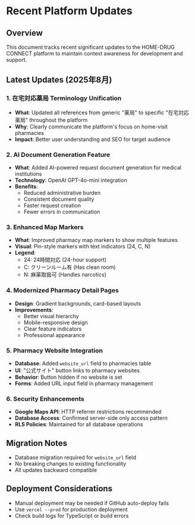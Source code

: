 # Recent Platform Updates

## Overview
This document tracks recent significant updates to the HOME-DRUG CONNECT platform to maintain context awareness for development and support.

## Latest Updates (2025年8月)

### 1. 在宅対応薬局 Terminology Unification
- **What**: Updated all references from generic "薬局" to specific "在宅対応薬局" throughout the platform
- **Why**: Clearly communicate the platform's focus on home-visit pharmacies
- **Impact**: Better user understanding and SEO for target audience

### 2. AI Document Generation Feature
- **What**: Added AI-powered request document generation for medical institutions
- **Technology**: OpenAI GPT-4o-mini integration
- **Benefits**: 
  - Reduced administrative burden
  - Consistent document quality
  - Faster request creation
  - Fewer errors in communication

### 3. Enhanced Map Markers
- **What**: Improved pharmacy map markers to show multiple features
- **Visual**: Pin-style markers with text indicators (24, C, N)
- **Legend**:
  - 24: 24時間対応 (24-hour support)
  - C: クリーンルーム有 (Has clean room)
  - N: 麻薬取扱可 (Handles narcotics)

### 4. Modernized Pharmacy Detail Pages
- **Design**: Gradient backgrounds, card-based layouts
- **Improvements**:
  - Better visual hierarchy
  - Mobile-responsive design
  - Clear feature indicators
  - Professional appearance

### 5. Pharmacy Website Integration
- **Database**: Added `website_url` field to pharmacies table
- **UI**: "公式サイト" button links to pharmacy websites
- **Behavior**: Button hidden if no website is set
- **Forms**: Added URL input field in pharmacy management

### 6. Security Enhancements
- **Google Maps API**: HTTP referrer restrictions recommended
- **Database Access**: Confirmed server-side only access pattern
- **RLS Policies**: Maintained for all database operations

## Migration Notes
- Database migration required for `website_url` field
- No breaking changes to existing functionality
- All updates backward compatible

## Deployment Considerations
- Manual deployment may be needed if GitHub auto-deploy fails
- Use `vercel --prod` for production deployment
- Check build logs for TypeScript or build errors